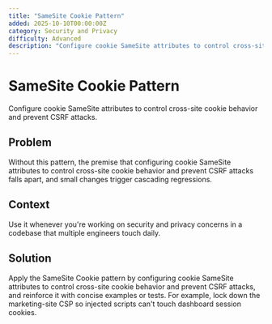 ```yaml
---
title: "SameSite Cookie Pattern"
added: 2025-10-10T00:00:00Z
category: Security and Privacy
difficulty: Advanced
description: "Configure cookie SameSite attributes to control cross-site cookie behavior and prevent CSRF attacks."
---
```

# SameSite Cookie Pattern

Configure cookie SameSite attributes to control cross-site cookie behavior and prevent CSRF attacks.

## Problem

Without this pattern, the premise that configuring cookie SameSite attributes to control cross-site cookie behavior and prevent CSRF attacks falls apart, and small changes trigger cascading regressions.

## Context

Use it whenever you're working on security and privacy concerns in a codebase that multiple engineers touch daily.

## Solution

Apply the SameSite Cookie pattern by configuring cookie SameSite attributes to control cross-site cookie behavior and prevent CSRF attacks, and reinforce it with concise examples or tests. For example, lock down the marketing-site CSP so injected scripts can't touch dashboard session cookies.
